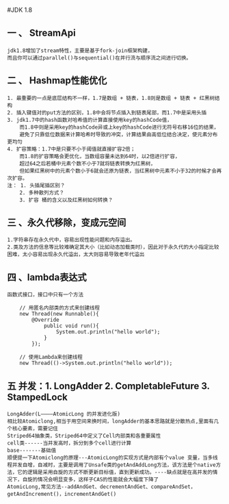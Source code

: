 #JDK 1.8
## 一 、 StreamApi 
    jdk1.8增加了stream特性，主要是基于fork-join框架构建，
    而且你可以通过parallel()与sequential()在并行流与顺序流之间进行切换。

## 二 、 Hashmap性能优化
    1. 最重要的一点是底层结构不一样，1.7是数组 + 链表，1.8则是数组 + 链表 + 红黑树结构
    2. 插入键值对的put方法的区别，1.8中会将节点插入到链表尾部，而1.7中是采用头插
    3. jdk1.7中的hash函数对哈希值的计算直接使用key的hashCode值，
        而1.8中则是采用key的hashCode异或上key的hashCode进行无符号右移16位的结果，
        避免了只靠低位数据来计算哈希时导致的冲突，计算结果由高低位结合决定，使元素分布更均匀
    4. 扩容策略：1.7中是只要不小于阈值就直接扩容2倍；
        而1.8的扩容策略会更优化，当数组容量未达到64时，以2倍进行扩容，
        超过64之后若桶中元素个数不小于7就将链表转换为红黑树，
        但如果红黑树中的元素个数小于6就会还原为链表，当红黑树中元素不小于32的时候才会再次扩容。
    注： 1. 头插尾插区别？
        2. 多种散列方式？
        3. 扩容 桶的含义以及红黑树如何转换？

## 三 、永久代移除，变成元空间

    1.字符串存在永久代中，容易出现性能问题和内存溢出。 
    2.类及方法的信息等比较难确定其大小（比如动态加载类时），因此对于永久代的大小指定比较困难，太小容易出现永久代溢出，太大则容易导致老年代溢出

## 四 、lambda表达式

    函数式接口，接口中只有一个方法

```
    // 用匿名内部类的方式来创建线程 
    new Thread(new Runnable(){
        @Override
            public void run(){
                System.out.println("hello world");
            }
        });

    // 使用Lambda来创建线程
    new Thread(()->System.out.println("hello world"));
```

## 五 并发：1. LongAdder 2. CompletableFuture 3. StampedLock

    LongAdder(L————AtomicLong 的并发进化版)
    相比较Atomiclong,相当于用空间来换时间，longAdder的基本思路就是分散热点,里面有几个核心要素，需要记住
    Striped64抽象类，Striped64中定义了Cell内部类和各重要属性
    cell类------当并发高时，拆分到多个cell进行计算
    base-------基础值
    顺便提一下Atomiclong的原理---AtomicLong的实现方式是内部有个value 变量，当多线程并发自增，自减时，主要是调用了Unsafe类的getAndAddLong方法，该方法是个native方法，它的逻辑是采用自旋的方式不断更新目标值，直到更新成功。----缺点就是在高并发的情况下，自旋的情况会明显变多，这样子CAS的性能就会大幅度下降了
    AtomicLong,常见方法--addAndGet、decrementAndGet、compareAndSet，getAndIncrement()，incrementAndGet()


    
